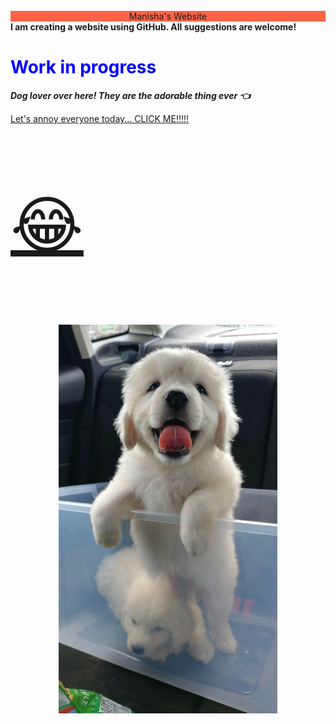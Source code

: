 
<head>
   <style>
       background-image: url("https://github.com/aryalm1/Website/blob/main/Fav.jpg?raw=true")
   </style>
 <br>
 <div style="text-align: center;font:Sans-serif; background-color: tomato; " id="clock">
       Manisha's Website
 </div>
</head>
<body>
   <b> I am creating a website using GitHub. All suggestions are welcome!</b>
   <h1 style="color:blue;"> Work in progress </h1>
   <p><i><strong> Dog lover over here! They are the adorable thing ever &#128072;</strong></i></p> 
   <a href="https://www.youtube.com/watch?v=1HygThMLzGs">Let's annoy everyone today... CLICK ME!!!!!<p style="font-size:100px"> &#128514;</p></a>
   <p align="center">
   <img src="https://github.com/aryalm1/Website/blob/main/img-allo.jpeg?raw=true" width="350" alt="Hoddu">
   </p>
</body>

